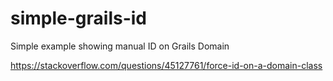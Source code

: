 # simple-grails-id
Simple example showing manual ID on Grails Domain


https://stackoverflow.com/questions/45127761/force-id-on-a-domain-class
